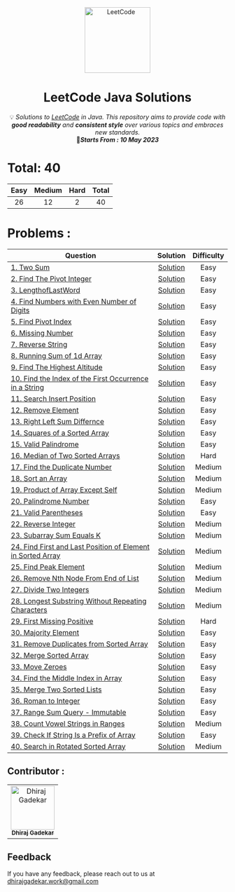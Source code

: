 <div align="center">
<a href="https://walkccc.github.io/LeetCode/"><img src="https://i.imgur.com/IsS5xkZ.png" width="150" title="LeetCode" alt="LeetCode"></a>
<h1>LeetCode Java Solutions</h1>
<span>💡 <i>Solutions to <a href="https://leetcode.com/problemset/all/">LeetCode</a> in Java. This repository aims to provide code with <strong>good readability</strong> and <strong>consistent style</strong> over various topics and embraces new standards.</i></span>
</br>
<span>📍<i><strong>Starts From : 10 May 2023</strong></i></span>
<br/>
</div>


# Total: 40

|   Easy  |  Medium | Hard | Total |
|:-------:|:-------:|:----:|:-----:|
|   26    |   12    |   2  |   40  |

# Problems :

| Question | Solution | Difficulty |
|------------------------------------------------------------------------------------------------------------------------------------------------------------|:---------------------------------------------------------------------------------------------------------------------------------:|:----------:|
| [1. Two Sum](https://leetcode.com/problems/two-sum/) | [Solution](https://github.com/DhirajGadekar/LeetCode-Java-Solution/blob/main/Array/Easy/1_TwoSum.java) | Easy |
| [2. Find The Pivot Integer](https://leetcode.com/problems/find-the-pivot-integer/) | [Solution](https://github.com/DhirajGadekar/LeetCode-Java-Solution/blob/main/Easy/2_FindThePivotInteger.java) | Easy |
| [3. LengthofLastWord](https://leetcode.com/problems/length-of-last-word/) | [Solution](https://github.com/DhirajGadekar/LeetCode-Java-Solution/blob/main/Easy/3_LengthofLastWord.java) | Easy |
| [4. Find Numbers with Even Number of Digits](https://leetcode.com/problems/find-numbers-with-even-number-of-digits/) | [Solution](https://github.com/DhirajGadekar/LeetCode-Java-Solution/blob/main/Easy/4_FindNumberswithEvenNumberofDigits.java) | Easy |
| [5. Find Pivot Index](https://leetcode.com/problems/find-pivot-index/) | [Solution](https://github.com/DhirajGadekar/LeetCode-Java-Solution/blob/main/Easy/5_FindPivotIndex.java) | Easy |
| [6. Missing Number](https://leetcode.com/problems/missing-number/) | [Solution](https://github.com/DhirajGadekar/LeetCode-Java-Solution/blob/main/Easy/6_MissingNumber.java) | Easy |
| [7. Reverse String](https://leetcode.com/problems/reverse-string/) | [Solution](https://github.com/DhirajGadekar/LeetCode-Java-Solution/blob/main/Easy/7_ReverseString.java) | Easy |
| [8. Running Sum of 1d Array](https://leetcode.com/problems/running-sum-of-1d-array/) | [Solution](https://github.com/DhirajGadekar/LeetCode-Java-Solution/blob/main/Easy/8_RunningSumof1dArray.java) | Easy |
| [9. Find The Highest Altitude](https://leetcode.com/problems/find-the-highest-altitude/) | [Solution](https://github.com/DhirajGadekar/LeetCode-Java-Solution/blob/main/Easy/9_FindTheHighestAltitude.java) | Easy |
| [10. Find the Index of the First Occurrence in a String](https://leetcode.com/problems/find-the-index-of-the-first-occurrence-in-a-string/) | [Solution](https://github.com/DhirajGadekar/LeetCode-Java-Solution/blob/main/Easy/10_FindtheIndexoftheFirstOccurrenceinaString.java) | Easy |
| [11. Search Insert Position](https://leetcode.com/problems/search-insert-position/) | [Solution](https://github.com/DhirajGadekar/LeetCode-Java-Solution/blob/main/Easy/11_SearchInsertPosition.java) | Easy |
| [12. Remove Element](https://leetcode.com/problems/remove-element/) | [Solution](https://github.com/DhirajGadekar/LeetCode-Java-Solution/blob/main/Easy/12_RemoveElement.java) | Easy |
| [13. Right Left Sum Differnce](https://leetcode.com/problems/left-and-right-sum-differences/) | [Solution](https://github.com/DhirajGadekar/LeetCode-Java-Solution/blob/main/Easy/13_RightLeftSumDiffernce.java) | Easy |
| [14. Squares of a Sorted Array](https://leetcode.com/problems/squares-of-a-sorted-array/) | [Solution](https://github.com/DhirajGadekar/LeetCode-Java-Solution/blob/main/Easy/14_SquaresofaSortedArray.java) | Easy |
| [15. Valid Palindrome](https://leetcode.com/problems/valid-palindrome/) | [Solution](https://github.com/DhirajGadekar/LeetCode-Java-Solution/blob/main/Easy/15_ValidPalindrome.java) | Easy |
| [16. Median of Two Sorted Arrays](https://leetcode.com/problems/median-of-two-sorted-arrays/) | [Solution](https://github.com/DhirajGadekar/LeetCode-Java-Solution/blob/main/Hard/1_MedianofTwoSortedArrays.java) | Hard |
| [17. Find the Duplicate Number](https://leetcode.com/problems/find-the-duplicate-number/) | [Solution](https://github.com/DhirajGadekar/LeetCode-Java-Solution/blob/main/Medium/17_FindtheDuplicateNumber.java) | Medium |
| [18. Sort an Array](https://leetcode.com/problems/sort-an-array/) | [Solution](https://github.com/DhirajGadekar/LeetCode-Java-Solution/blob/main/Medium/18_SortanArray.java) | Medium |
| [19. Product of Array Except Self](https://leetcode.com/problems/product-of-array-except-self/) | [Solution](https://github.com/DhirajGadekar/LeetCode-Java-Solution/blob/main/Medium/19_ProductofArrayExceptSelf.java) | Medium |
| [20. Palindrome Number](https://leetcode.com/problems/palindrome-number/) | [Solution](https://github.com/DhirajGadekar/LeetCode-Java-Solution/blob/main/Easy/20_PalindromeNumber.java) | Easy |
| [21. Valid Parentheses](https://leetcode.com/problems/valid-parentheses/) | [Solution](https://github.com/DhirajGadekar/LeetCode-Java-Solution/blob/main/Easy/21_ValidParentheses.java) | Easy |
| [22. Reverse Integer](https://leetcode.com/problems/reverse-integer/) | [Solution](https://github.com/DhirajGadekar/LeetCode-Java-Solution/blob/main/Medium/22_ReverseInteger.java) | Medium |
| [23. Subarray Sum Equals K](https://leetcode.com/problems/subarray-sum-equals-k/) | [Solution](https://github.com/DhirajGadekar/LeetCode-Java-Solution/blob/main/Medium/23_SubarraySumEqualsK.java) | Medium |
| [24. Find First and Last Position of Element in Sorted Array](https://leetcode.com/problems/find-first-and-last-position-of-element-in-sorted-array/) | [Solution](https://github.com/DhirajGadekar/LeetCode-Java-Solution/blob/main/Medium/24_FindFirstandLastPositionofElementInSortedArray.java) | Medium |
| [25. Find Peak Element](https://leetcode.com/problems/find-peak-element/) | [Solution](https://github.com/DhirajGadekar/LeetCode-Java-Solution/blob/main/Medium/25_FindPeakElement.java) | Medium |
| [26. Remove Nth Node From End of List](https://leetcode.com/problems/remove-nth-node-from-end-of-list/) | [Solution](https://github.com/DhirajGadekar/LeetCode-Java-Solution/blob/main/Medium/26_RemoveNthNodeFromEndofList.java) | Medium |
| [27. Divide Two Integers](https://leetcode.com/problems/divide-two-integers/) | [Solution](https://github.com/DhirajGadekar/LeetCode-Java-Solution/blob/main/Medium/27_DivideTwoIntegers.java) | Medium |
| [28. Longest Substring Without Repeating Characters](https://leetcode.com/problems/longest-substring-without-repeating-characters/) | [Solution](https://github.com/DhirajGadekar/LeetCode-Java-Solution/blob/main/Medium/28_LongestSubstringWithoutRepeatingCharacters.java) | Medium |
| [29. First Missing Positive](https://leetcode.com/problems/first-missing-positive/) | [Solution](https://github.com/DhirajGadekar/LeetCode-Java-Solution/blob/main/Hard/29_FirstMissingPositive.java) | Hard |
| [30. Majority Element](https://leetcode.com/problems/majority-element/) | [Solution](https://github.com/DhirajGadekar/LeetCode-Java-Solution/blob/main/Easy/30_MajorityElement.java) | Easy |
| [31. Remove Duplicates from Sorted Array](https://leetcode.com/problems/remove-duplicates-from-sorted-array/) | [Solution](https://github.com/DhirajGadekar/LeetCode-Java-Solution/blob/main/Easy/31_RemoveDuplicatesfromSortedArray.java) | Easy |
| [32. Merge Sorted Array](https://leetcode.com/problems/merge-sorted-array/) | [Solution](https://github.com/DhirajGadekar/LeetCode-Java-Solution/blob/main/Easy/32_MergeSortedArray.java) | Easy |
| [33. Move Zeroes](https://leetcode.com/problems/move-zeroes/) | [Solution](https://github.com/DhirajGadekar/LeetCode-Java-Solution/blob/main/Easy/33_MovesZeroes.java) | Easy |
| [34. Find the Middle Index in Array](https://leetcode.com/problems/find-the-middle-index-in-array/) | [Solution](https://github.com/DhirajGadekar/LeetCode-Java-Solution/blob/main/Easy/34_FindTheMiddleIndexInArray.java) | Easy |
| [35. Merge Two Sorted Lists](https://leetcode.com/problems/merge-two-sorted-lists/) | [Solution](https://github.com/DhirajGadekar/LeetCode-Java-Solution/blob/main/Easy/35_MergeTwoSortedLists.java) | Easy |
| [36. Roman to Integer](https://leetcode.com/problems/roman-to-integer/) | [Solution](https://github.com/DhirajGadekar/LeetCode-Java-Solution/blob/main/Easy/36_RomantoInteger.java) | Easy |
| [37. Range Sum Query - Immutable](https://leetcode.com/problems/range-sum-query-immutable/) | [Solution](https://github.com/DhirajGadekar/LeetCode-Java-Solution/blob/main/Easy/37_RangeSumQuery-Immutable.java) | Easy |
| [38. Count Vowel Strings in Ranges](https://leetcode.com/problems/count-vowel-strings-in-ranges/) | [Solution](https://github.com/DhirajGadekar/LeetCode-Java-Solution/blob/main/Medium/38_CountVowelStringsInRanges.java) | Medium |
| [39. Check If String Is a Prefix of Array](https://leetcode.com/problems/check-if-string-is-a-prefix-of-array/) | [Solution](https://github.com/DhirajGadekar/LeetCode-Java-Solution/blob/main/Easy/39_CheckIfStringIsaPrefixofArray.java) | Easy |
| [40. Search in Rotated Sorted Array](https://leetcode.com/problems/search-in-rotated-sorted-array/) | [Solution](https://github.com/DhirajGadekar/LeetCode-Java-Solution/blob/main/Medium/40_SearchinRotatedSortedArray.java) | Medium |

## Contributor :  

<table>
  <tr>
    <td align="center"><a href="https://github.com/DhirajGadekar"><img src="https://avatars.githubusercontent.com/u/111908836?v=4" width="100px;" alt="Dhiraj Gadekar"/><br/><sub><b>Dhiraj Gadekar</b></sub></a><br/>
</tr>
</table>

## Feedback

If you have any feedback, please reach out to us at dhirajgadekar.work@gmail.com
